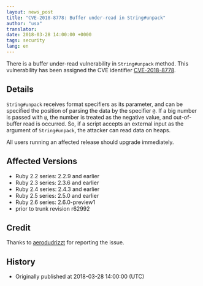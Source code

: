 ```yaml
---
layout: news_post
title: "CVE-2018-8778: Buffer under-read in String#unpack"
author: "usa"
translator:
date: 2018-03-28 14:00:00 +0000
tags: security
lang: en
---
```


There is a buffer under-read vulnerability in `String#unpack` method.
This vulnerability has been assigned the CVE identifier [CVE-2018-8778](http://cve.mitre.org/cgi-bin/cvename.cgi?name=CVE-2018-8778).

## Details

`String#unpack` receives format specifiers as its parameter, and can be specified the position of parsing the data by the specifier `@`.
If a big number is passed with `@`, the number is treated as the negative value, and out-of-buffer read is occurred.
So, if a script accepts an external input as the argument of `String#unpack`, the attacker can read data on heaps.

All users running an affected release should upgrade immediately.

## Affected Versions

* Ruby 2.2 series: 2.2.9 and earlier
* Ruby 2.3 series: 2.3.6 and earlier
* Ruby 2.4 series: 2.4.3 and earlier
* Ruby 2.5 series: 2.5.0 and earlier
* Ruby 2.6 series: 2.6.0-preview1
* prior to trunk revision r62992

## Credit

Thanks to [aerodudrizzt](https://hackerone.com/aerodudrizzt) for reporting the issue.

## History

* Originally published at 2018-03-28 14:00:00 (UTC)
